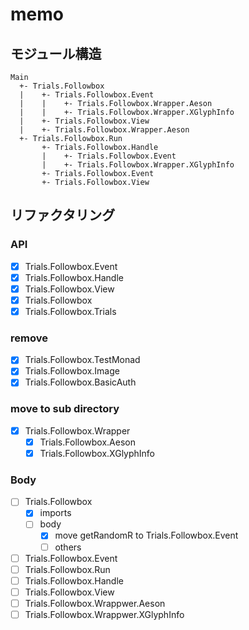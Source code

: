 memo
====

モジュール構造
--------------

```
Main
  +- Trials.Followbox
  |    +- Trials.Followbox.Event
  |    |    +- Trials.Followbox.Wrapper.Aeson
  |    |    +- Trials.Followbox.Wrapper.XGlyphInfo
  |    +- Trials.Followbox.View
  |    +- Trials.Followbox.Wrapper.Aeson
  +- Trials.Followbox.Run
       +- Trials.Followbox.Handle
       |    +- Trials.Followbox.Event
       |    +- Trials.Followbox.Wrapper.XGlyphInfo
       +- Trials.Followbox.Event
       +- Trials.Followbox.View
```

リファクタリング
----------------

### API

* [x] Trials.Followbox.Event
* [x] Trials.Followbox.Handle
* [x] Trials.Followbox.View
* [x] Trials.Followbox
* [x] Trials.Followbox.Trials

### remove

* [x] Trials.Followbox.TestMonad
* [x] Trials.Followbox.Image
* [x] Trials.Followbox.BasicAuth

### move to sub directory

* [x] Trials.Followbox.Wrapper
	+ [x] Trials.Followbox.Aeson
	+ [x] Trials.Followbox.XGlyphInfo

### Body

* [ ] Trials.Followbox
	+ [x] imports
	+ [ ] body
		- [x] move getRandomR to Trials.Followbox.Event
		- [ ] others
* [ ] Trials.Followbox.Event
* [ ] Trials.Followbox.Run
* [ ] Trials.Followbox.Handle
* [ ] Trials.Followbox.View
* [ ] Trials.Followbox.Wrappwer.Aeson
* [ ] Trials.Followbox.Wrappwer.XGlyphInfo
